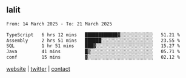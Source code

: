 ## lalit

<!--START_SECTION:waka-->

```txt
From: 14 March 2025 - To: 21 March 2025

TypeScript   6 hrs 12 mins   ████████████▓░░░░░░░░░░░░   51.21 %
Assembly     2 hrs 51 mins   ██████░░░░░░░░░░░░░░░░░░░   23.55 %
SQL          1 hr 51 mins    ███▓░░░░░░░░░░░░░░░░░░░░░   15.27 %
Java         41 mins         █▒░░░░░░░░░░░░░░░░░░░░░░░   05.71 %
conf         15 mins         ▓░░░░░░░░░░░░░░░░░░░░░░░░   02.12 %
```

<!--END_SECTION:waka-->

[website](https://lalit.sh) | [twitter](https://x.com/@lalitcodes) | [contact](https://lalit.sh/contact)
